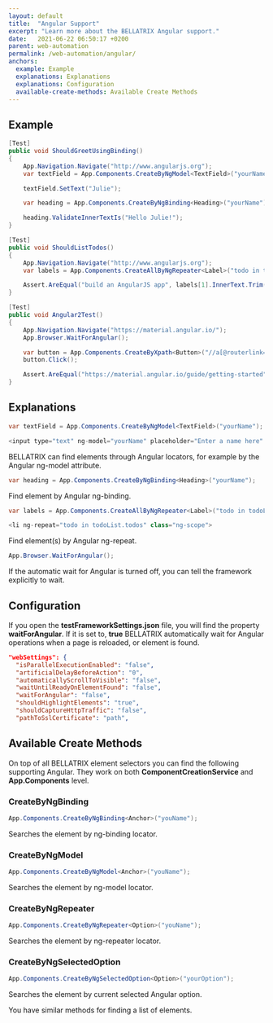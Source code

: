 ```yaml
---
layout: default
title:  "Angular Support"
excerpt: "Learn more about the BELLATRIX Angular support."
date:   2021-06-22 06:50:17 +0200
parent: web-automation
permalink: /web-automation/angular/
anchors:
  example: Example
  explanations: Explanations
  explanations: Configuration
  available-create-methods: Available Create Methods
---
```

Example
-------
```csharp
[Test]
public void ShouldGreetUsingBinding()
{
    App.Navigation.Navigate("http://www.angularjs.org");
    var textField = App.Components.CreateByNgModel<TextField>("yourName");

    textField.SetText("Julie");

    var heading = App.Components.CreateByNgBinding<Heading>("yourName");

    heading.ValidateInnerTextIs("Hello Julie!");
}

[Test]
public void ShouldListTodos()
{
    App.Navigation.Navigate("http://www.angularjs.org");
    var labels = App.Components.CreateAllByNgRepeater<Label>("todo in todoList.todos");

    Assert.AreEqual("build an AngularJS app", labels[1].InnerText.Trim());
}

[Test]
public void Angular2Test()
{
    App.Navigation.Navigate("https://material.angular.io/");
    App.Browser.WaitForAngular();

    var button = App.Components.CreateByXpath<Button>("//a[@routerlink='/guide/getting-started']");
    button.Click();

    Assert.AreEqual("https://material.angular.io/guide/getting-started", App.Browser.Url.ToString());
}
```

Explanations
-------
```csharp
var textField = App.Components.CreateByNgModel<TextField>("yourName");
```
```csharp
<input type="text" ng-model="yourName" placeholder="Enter a name here" class="ng-pristine ng-valid ng-empty ng-touched">
```
BELLATRIX can find elements through Angular locators, for example by the Angular ng-model attribute.
```csharp
var heading = App.Components.CreateByNgBinding<Heading>("yourName");
```
Find element by Angular ng-binding.
```csharp
var labels = App.Components.CreateAllByNgRepeater<Label>("todo in todoList.todos");
```
```csharp
<li ng-repeat="todo in todoList.todos" class="ng-scope">
```
Find element(s) by Angular ng-repeat.
```csharp
App.Browser.WaitForAngular();
```
If the automatic wait for Angular is turned off, you can tell the framework explicitly to wait.

Configuration
-------------
If you open the **testFrameworkSettings.json** file, you will find the property **waitForAngular**. If it is set to, **true** BELLATRIX automatically wait for Angular operations when a page is reloaded, or element is found.
```json
"webSettings": {
  "isParallelExecutionEnabled": "false",
  "artificialDelayBeforeAction": "0",
  "automaticallyScrollToVisible": "false",
  "waitUntilReadyOnElementFound": "false",
  "waitForAngular": "false",
  "shouldHighlightElements": "true",
  "shouldCaptureHttpTraffic": "false",
  "pathToSslCertificate": "path",
```

Available Create Methods
------------------------
On top of all BELLATRIX element selectors you can find the following supporting Angular. They work on both **ComponentCreationService** and **App.Components** level.
### CreateByNgBinding ###
```csharp
App.Components.CreateByNgBinding<Anchor>("youName");
```
Searches the element by ng-binding locator.
### CreateByNgModel ###
```csharp
App.Components.CreateByNgModel<Anchor>("youName");
```
Searches the element by ng-model locator.
### CreateByNgRepeater ###
```csharp
App.Components.CreateByNgRepeater<Option>("youName");
```
Searches the element by ng-repeater locator.
### CreateByNgSelectedOption ###
```csharp
App.Components.CreateByNgSelectedOption<Option>("yourOption");
```
Searches the element by current selected Angular option.

You have similar methods for finding a list of elements.